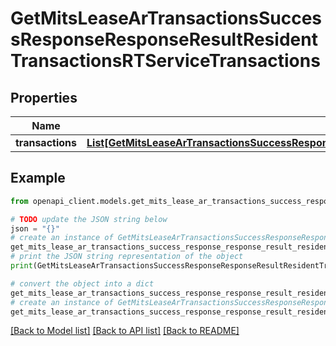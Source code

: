 # GetMitsLeaseArTransactionsSuccessResponseResponseResultResidentTransactionsRTServiceTransactions


## Properties

Name | Type | Description | Notes
------------ | ------------- | ------------- | -------------
**transactions** | [**List[GetMitsLeaseArTransactionsSuccessResponseResponseResultResidentTransactionsRTServiceTransactionsTransactionsInner]**](GetMitsLeaseArTransactionsSuccessResponseResponseResultResidentTransactionsRTServiceTransactionsTransactionsInner.md) |  | 

## Example

```python
from openapi_client.models.get_mits_lease_ar_transactions_success_response_response_result_resident_transactions_rt_service_transactions import GetMitsLeaseArTransactionsSuccessResponseResponseResultResidentTransactionsRTServiceTransactions

# TODO update the JSON string below
json = "{}"
# create an instance of GetMitsLeaseArTransactionsSuccessResponseResponseResultResidentTransactionsRTServiceTransactions from a JSON string
get_mits_lease_ar_transactions_success_response_response_result_resident_transactions_rt_service_transactions_instance = GetMitsLeaseArTransactionsSuccessResponseResponseResultResidentTransactionsRTServiceTransactions.from_json(json)
# print the JSON string representation of the object
print(GetMitsLeaseArTransactionsSuccessResponseResponseResultResidentTransactionsRTServiceTransactions.to_json())

# convert the object into a dict
get_mits_lease_ar_transactions_success_response_response_result_resident_transactions_rt_service_transactions_dict = get_mits_lease_ar_transactions_success_response_response_result_resident_transactions_rt_service_transactions_instance.to_dict()
# create an instance of GetMitsLeaseArTransactionsSuccessResponseResponseResultResidentTransactionsRTServiceTransactions from a dict
get_mits_lease_ar_transactions_success_response_response_result_resident_transactions_rt_service_transactions_from_dict = GetMitsLeaseArTransactionsSuccessResponseResponseResultResidentTransactionsRTServiceTransactions.from_dict(get_mits_lease_ar_transactions_success_response_response_result_resident_transactions_rt_service_transactions_dict)
```
[[Back to Model list]](../README.md#documentation-for-models) [[Back to API list]](../README.md#documentation-for-api-endpoints) [[Back to README]](../README.md)


